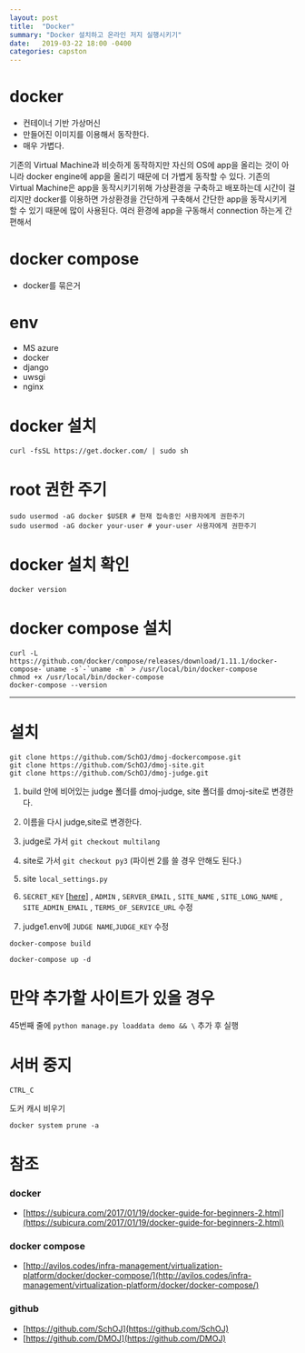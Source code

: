 ```yaml
---
layout: post
title:  "Docker"
summary: "Docker 설치하고 온라인 저지 실행시키기"
date:   2019-03-22 18:00 -0400
categories: capston
---
```

# docker
- 컨테이너 기반 가상머신
- 만들어진 이미지를 이용해서 동작한다.
- 매우 가볍다.

기존의 Virtual Machine과 비슷하게 동작하지만 자신의 OS에 app을 올리는 것이 아니라 docker engine에 app을 올리기 때문에 더 가볍게 동작할 수 있다. 기존의 Virtual Machine은 app을 동작시키기위해 가상환경을 구축하고 배포하는데 시간이 걸리지만 docker를 이용하면 가상환경을 간단하게 구축해서 간단한 app을 동작시키게 할 수 있기 때문에 많이 사용된다. 여러 환경에 app을 구동해서 connection 하는게 간편해서

# docker compose
- docker를 묶은거

# env
- MS azure
- docker
- django
- uwsgi
- nginx

# docker 설치

```
curl -fsSL https://get.docker.com/ | sudo sh
```

# root 권한 주기

```
sudo usermod -aG docker $USER # 현재 접속중인 사용자에게 권한주기
sudo usermod -aG docker your-user # your-user 사용자에게 권한주기
```

# docker 설치 확인

```
docker version
```

# docker compose 설치

```
curl -L https://github.com/docker/compose/releases/download/1.11.1/docker-compose-`uname -s`-`uname -m` > /usr/local/bin/docker-compose
chmod +x /usr/local/bin/docker-compose
docker-compose --version
```

---

# 설치

```
git clone https://github.com/SchOJ/dmoj-dockercompose.git
git clone https://github.com/SchOJ/dmoj-site.git
git clone https://github.com/SchOJ/dmoj-judge.git
```

1. build 안에 비어있는 judge 폴더를 dmoj-judge, site 폴더를 dmoj-site로 변경한다.

2. 이름을 다시 judge,site로 변경한다.

3. judge로 가서 `git checkout multilang`

4. site로 가서 `git checkout py3` (파이썬 2를 쓸 경우 안해도 된다.)

5. site `local_settings.py`

6. `SECRET_KEY` [[here](https://www.miniwebtool.com/django-secret-key-generator/)] , `ADMIN` , `SERVER_EMAIL` , `SITE_NAME` , `SITE_LONG_NAME` , `SITE_ADMIN_EMAIL` , `TERMS_OF_SERVICE_URL` 수정

7. judge1.env에 `JUDGE NAME`,`JUDGE_KEY` 수정


```
docker-compose build
```


```
docker-compose up -d
```

# 만약 추가할 사이트가 있을 경우

45번째 줄에 `python manage.py loaddata demo && \` 추가 후 실행


# 서버 중지

```
CTRL_C
```

도커 캐시 비우기

```
docker system prune -a
```

# 참조

### docker

- [https://subicura.com/2017/01/19/docker-guide-for-beginners-2.html](https://subicura.com/2017/01/19/docker-guide-for-beginners-2.html)

### docker compose

- [http://avilos.codes/infra-management/virtualization-platform/docker/docker-compose/](http://avilos.codes/infra-management/virtualization-platform/docker/docker-compose/)

### github

- [https://github.com/SchOJ](https://github.com/SchOJ)
- [https://github.com/DMOJ](https://github.com/DMOJ)
